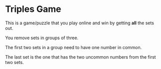 # Triples Game

This is a game/puzzle that you play online and win by getting **all** the sets out.

You remove sets in groups of three.

The first two sets in a group need to have one number in common. 

The last set is the one that has the two uncommon numbers from the first two sets.

